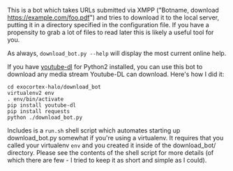 This is a bot which takes URLs submitted via XMPP ("Botname, download https://example.com/foo.pdf") and tries to download it to the local server, putting it in a directory specified in the configuration file.  If you have a propensity to grab a lot of files to read later this is likely a useful tool for you.

As always, `download_bot.py --help` will display the most current online help.

If you have [youtube-dl](https://github.com/rg3/youtube-dl) for Python2 installed, you can use this bot to download any media stream Youtube-DL can download.  Here's how I did it:

```
cd exocortex-halo/download_bot
virtualenv2 env
. env/bin/activate
pip install youtube-dl
pip install requests
python ./download_bot.py
```

Includes is a `run.sh` shell script which automates starting up download_bot.py somewhat if you're using a virtualenv.  It requires that you called your virtualenv `env` and you created it inside of the download_bot/ directory.  Please see the contents of the shell script for more details (of which there are few - I tried to keep it as short and simple as I could).

